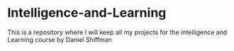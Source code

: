 # Intelligence-and-Learning
This is a repository where I will keep all my projects for the intelligence and Learning course by Daniel Shiffman
